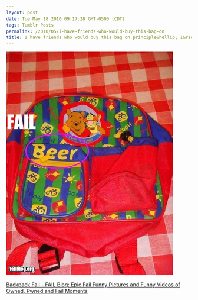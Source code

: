 ```yaml
---
layout: post
date: Tue May 18 2010 09:17:28 GMT-0500 (CDT)
tags: Tumblr Posts
permalink: /2010/05/i-have-friends-who-would-buy-this-bag-on
title: I have friends who would buy this bag on principle&hellip; I&rsquo;m look at you @nbr1rodeoclown!
---
```


![](/public/assets/tumblr/tumblr_l2md14JMLS1qa4klho1_500.jpg)

[Backpack Fail - FAIL Blog: Epic Fail Funny Pictures and Funny Videos of Owned, Pwned and Fail Moments](http://failblog.org/2010/05/17/epic-fail-photos-backpack/?utm_source=feedburner&utm_medium=feed&utm_campaign=Feed%3A+failblog+%28The+FAIL+Blog+-+Fail+Pictures+%26+Videos+at+Failblog.ORG%29&utm_content=Google+Reader)
